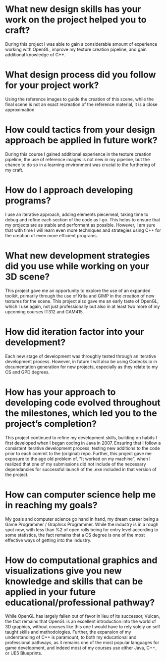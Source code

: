 # What new design skills has your work on the project helped you to craft?
  During this project I was able to gain a considerable amount of experience working with OpenGL, improve my texture creation pipeline, and gain additional knowledge of C++.
# What design process did you follow for your project work?
 Using the reference images to guide the creation of this scene, while the final scene is not an exact recreation of the reference material, it is a close approximation.
# How could tactics from your design approach be applied in future work?
During this course I gained additional experience in the texture creation pipeline, the use of reference images is not new in my pipeline, but the chance to do so in a learning environment
was crucial to the furthering of my craft.
# How do I approach developing programs?
 I use an iterative approach, adding elements piecemeal, taking time to debug and refine each section of the code as I go. This helps to ensure that my projects are as stable and performant as possible.
 However, I am sure that with time I will learn even more techniques and strategies using C++ for the creation of even more efficient programs.
# What new development strategies did you use while working on your 3D scene?
This project gave me an opportunity to explore the use of an expanded toolkit, primarily through the use of Krita and GIMP in the creation of new textures for the scene. 
This project also gave me an early taste of OpenGL, which I use again, not just professionally but also in at least two more of my upcoming courses IT312 and GAM415.
# How did iteration factor into your development?
 Each new stage of development was throughly tested through an iterative development process. However, in future I will also be using Codecks.io in documentation generation for new projects, especially as they
 relate to my CS and GPD degrees.
# How has your approach to developing code evolved throughout the milestones, which led you to the project’s completion?
 This project continued to refine my development skills, building on habits I first developed when I began coding in Java in 2007. Ensuring that I follow a consistent iterative development process, testing
 new additions to the code prior to each commit to the (original) repo. Further, this project gave me exposure to the age old problem of, "It worked on my machine", when I realized that one of my submissions did
 not include of the necessary dependancies for successful launch of the .exe included in that version of the project.
# How can computer science help me in reaching my goals?
 My goals and computer science go hand in hand, my dream career being a Game Programmer / Graphics Programmer. While the industry is in a rough spot now, with less than %2 of open rolls being for entry level according to
 some statistics, the fact remains that a CS degree is one of the most effective ways of getting into the industry.
# How do computational graphics and visualizations give you new knowledge and skills that can be applied in your future educational/professional pathway?
 While OpenGL has largely fallen out of favor in lieu of its successor, Vulcan, the fact remains that OpenGL is an excellent introduction into the world of 3D graphics, without courses like this one I would have to rely
 solely on self taught skills and methodologies. Further, the expansion of my understanding of C++ is paramount, to both my educational and professional pathways, as it remains one of the most popular languages for game development, and indeed most of my courses use either Java, C++, or UE5 Blueprints.

